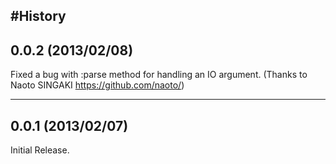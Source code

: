#History
----

0.0.2 (2013/02/08)
------------------
Fixed a bug with :parse method for handling an IO argument. (Thanks to Naoto SINGAKI <https://github.com/naoto/>)

----

0.0.1 (2013/02/07)
------------------
Initial Release.
